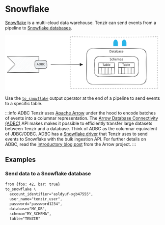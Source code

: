 # Snowflake

[Snowflake](https://snowflake.com) is a multi-cloud data warehouse. Tenzir can
send events from a pipeline to [Snowflake
databases](https://docs.snowflake.com/en/sql-reference/ddl-database).

![Snowflake](snowflake.svg)

Use the [`to_snowflake`](../../tql2/operators/to_snowflake.md) output operator
at the end of a pipeline to send events to a specific table.

:::info ADBC
Tenzir uses [Apache Arrow](https://arrow.apache.org) under the hood to encode
batches of events into a columnar representation. The [Arrow Database
Connectivity (ADBC)](https://arrow.apache.org/docs/format/ADBC.html) API makes
makes it possible to efficiently transfer large datasets between Tenzir and a
database. Think of ADBC as the columnar equivalent of JDBC/ODBC. ADBC has a
[Snowflake driver](https://arrow.apache.org/adbc/current/driver/snowflake.html)
that Tenzir uses to send events to Snowflake with the bulk ingestion API. For
further details on ADBC, read the [introductory blog
post](https://arrow.apache.org/blog/2023/01/05/introducing-arrow-adbc/) from the
Arrow project.
:::

## Examples

### Send data to a Snowflake database

```tql
from {foo: 42, bar: true}
to_snowflake \
  account_identifier="asldyuf-xgb47555",
  user_name="tenzir_user",
  password="password1234",
  database="MY_DB",
  schema="MY_SCHEMA",
  table="TENZIR"
```
